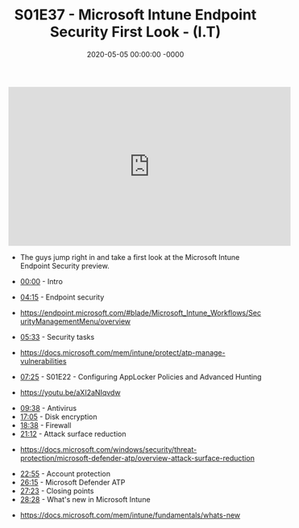 ﻿---
layout: post
title: "S01E37 - Microsoft Intune Endpoint Security First Look - (I.T)"
date: 2020-05-05 00:00:00 -0000
categories:
---

<iframe loading="lazy" width="560" height="315" src="https://www.youtube.com/embed/0rDr33SWDuk" title="YouTube video player" frameborder="0" allow="accelerometer; autoplay; clipboard-write; encrypted-media; gyroscope; picture-in-picture" allowfullscreen></iframe>

 * The guys jump right in and take a first look at the Microsoft Intune Endpoint Security preview.

 * [00:00](https://www.youtube.com/watch?v=0rDr33SWDuk&t=0s) - Intro
 * [04:15](https://www.youtube.com/watch?v=0rDr33SWDuk&t=255s) - Endpoint security
- https://endpoint.microsoft.com/#blade/Microsoft_Intune_Workflows/SecurityManagementMenu/overview
 * [05:33](https://www.youtube.com/watch?v=0rDr33SWDuk&t=333s) - Security tasks
- https://docs.microsoft.com/mem/intune/protect/atp-manage-vulnerabilities
 * [07:25](https://www.youtube.com/watch?v=0rDr33SWDuk&t=445s) - S01E22 - Configuring AppLocker Policies and Advanced Hunting
- https://youtu.be/aXI2aNIqvdw
 * [09:38](https://www.youtube.com/watch?v=0rDr33SWDuk&t=578s) - Antivirus
 * [17:05](https://www.youtube.com/watch?v=0rDr33SWDuk&t=1025s) - Disk encryption
 * [18:38](https://www.youtube.com/watch?v=0rDr33SWDuk&t=1118s) - Firewall
 * [21:12](https://www.youtube.com/watch?v=0rDr33SWDuk&t=1272s) - Attack surface reduction
- https://docs.microsoft.com/windows/security/threat-protection/microsoft-defender-atp/overview-attack-surface-reduction
 * [22:55](https://www.youtube.com/watch?v=0rDr33SWDuk&t=1375s) - Account protection
 * [26:15](https://www.youtube.com/watch?v=0rDr33SWDuk&t=1575s) - Microsoft Defender ATP
 * [27:23](https://www.youtube.com/watch?v=0rDr33SWDuk&t=1643s) - Closing points
 * [28:28](https://www.youtube.com/watch?v=0rDr33SWDuk&t=1708s) - What's new in Microsoft Intune
-  https://docs.microsoft.com/mem/intune/fundamentals/whats-new

